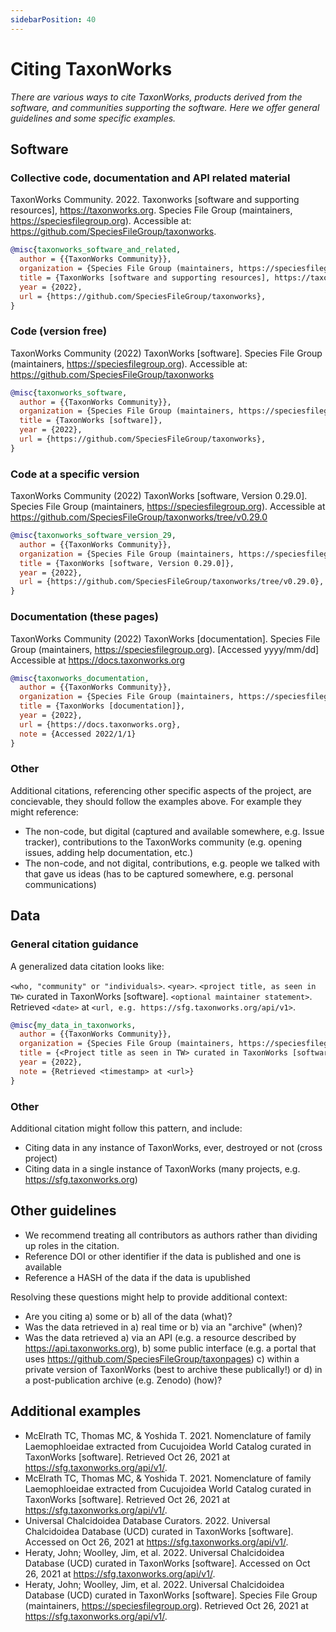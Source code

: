 ```yaml
---
sidebarPosition: 40 
---
```


# Citing TaxonWorks

_There are various ways to cite TaxonWorks, products derived from the software, and communities supporting the software. Here we offer general guidelines and some specific examples._

## Software

### Collective code, documentation and API related material
TaxonWorks Community. 2022. Taxonworks [software and supporting resources], https://taxonworks.org. Species File Group (maintainers, https://speciesfilegroup.org). Accessible at: https://github.com/SpeciesFileGroup/taxonworks.

```bibtex
@misc{taxonworks_software_and_related,
  author = {{TaxonWorks Community}},
  organization = {Species File Group (maintainers, https://speciesfilegroup.org)},
  title = {TaxonWorks [software and supporting resources], https://taxonworks.org},
  year = {2022},
  url = {https://github.com/SpeciesFileGroup/taxonworks},
}
```

### Code (version free)
TaxonWorks Community (2022) TaxonWorks [software]. Species File Group (maintainers, https://speciesfilegroup.org). Accessible at: https://github.com/SpeciesFileGroup/taxonworks

```bibtex
@misc{taxonworks_software,
  author = {{TaxonWorks Community}},
  organization = {Species File Group (maintainers, https://speciesfilegroup.org)},
  title = {TaxonWorks [software]},
  year = {2022},
  url = {https://github.com/SpeciesFileGroup/taxonworks},
}
```

### Code at a specific version 
TaxonWorks Community (2022) TaxonWorks [software, Version 0.29.0]. Species File Group (maintainers, https://speciesfilegroup.org). Accessible at https://github.com/SpeciesFileGroup/taxonworks/tree/v0.29.0

```bibtex
@misc{taxonworks_software_version_29,
  author = {{TaxonWorks Community}},
  organization = {Species File Group (maintainers, https://speciesfilegroup.org)},
  title = {TaxonWorks [software, Version 0.29.0]},
  year = {2022},
  url = {https://github.com/SpeciesFileGroup/taxonworks/tree/v0.29.0},
}
```

### Documentation (these pages)
TaxonWorks Community (2022) TaxonWorks [documentation]. Species File Group (maintainers, https://speciesfilegroup.org). [Accessed yyyy/mm/dd] Accessible at https://docs.taxonworks.org

``` bibtex
@misc{taxonworks_documentation,
  author = {{TaxonWorks Community}},
  organization = {Species File Group (maintainers, https://speciesfilegroup.org)},
  title = {TaxonWorks [documentation]},
  year = {2022},
  url = {https://docs.taxonworks.org},
  note = {Accessed 2022/1/1}
}
```

### Other
Additional citations, referencing other specific aspects of the project, are concievable, they should follow the examples above.  For example they might reference:  
*  The non-code, but digital (captured and available somewhere, e.g. Issue tracker), contributions to the TaxonWorks community (e.g. opening issues, adding help documentation, etc.)
*  The non-code, and not digital, contributions, e.g. people we talked with that gave us ideas (has to be captured somewhere, e.g. personal communications)

## Data
### General citation guidance
A generalized data citation looks like:

`<who, "community" or "individuals>`. `<year>`. `<project title, as seen in TW>` curated in TaxonWorks [software]. `<optional maintainer statement>`. Retrieved `<date>` at `<url, e.g. https://sfg.taxonworks.org/api/v1>`.

```bibtex
@misc{my_data_in_taxonworks,
  author = {{TaxonWorks Community}},
  organization = {Species File Group (maintainers, https://speciesfilegroup.org)},
  title = {<Project title as seen in TW> curated in TaxonWorks [software]},
  year = {2022},
  note = {Retrieved <timestamp> at <url>}
}
```

### Other
Additional citation might follow this pattern, and include:
* Citing data in any instance of TaxonWorks, ever, destroyed or not (cross project)  
* Citing data in a single instance of TaxonWorks (many projects, e.g. https://sfg.taxonworks.org)

## Other guidelines
* We recommend treating all contributors as authors rather than dividing up roles in the citation.
* Reference DOI or other identifier if the data is published and one is available
* Reference a HASH of the data if the data is upublished

Resolving these questions might help to provide additional context:
* Are you citing a) some or b) all of the data (what)?
* Was the data retrieved in a) real time or b) via an "archive" (when)?
* Was the data retrieved a) via an API (e.g. a resource described by https://api.taxonworks.org), b) some public interface (e.g. a portal that uses https://github.com/SpeciesFileGroup/taxonpages) c) within a private version of TaxonWorks (best to archive these publically!) or d) in a post-publication archive (e.g. Zenodo) (how)?

## Additional examples
- McElrath TC, Thomas MC, & Yoshida T. 2021. Nomenclature of family Laemophloeidae extracted from Cucujoidea World Catalog curated in TaxonWorks [software]. Retrieved Oct 26, 2021 at https://sfg.taxonworks.org/api/v1/.
- McElrath TC, Thomas MC, & Yoshida T. 2021. Nomenclature of family Laemophloeidae extracted from Cucujoidea World Catalog curated in TaxonWorks [software]. Retrieved Oct 26, 2021 at https://sfg.taxonworks.org/api/v1/.
- Universal Chalcidoidea Database Curators. 2022. Universal Chalcidoidea Database (UCD) curated in TaxonWorks [software]. Accessed on Oct 26, 2021 at https://sfg.taxonworks.org/api/v1/.
- Heraty, John; Woolley, Jim, et al. 2022. Universal Chalcidoidea Database (UCD) curated in TaxonWorks [software]. Accessed on Oct 26, 2021 at https://sfg.taxonworks.org/api/v1/.
- Heraty, John; Woolley, Jim, et al. 2022. Universal Chalcidoidea Database (UCD) curated in TaxonWorks [software]. Species File Group (maintainers, https://speciesfilegroup.org). Retrieved Oct 26, 2021 at https://sfg.taxonworks.org/api/v1/.
